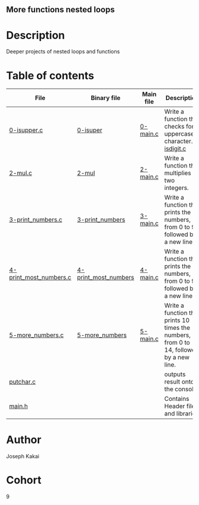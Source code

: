 ## More functions nested loops


# Description
Deeper projects of nested loops and functions

# Table of contents
File | Binary file | Main file | Description
-----|-------------|-----------|------------
[0-isupper.c](./0-isupper.c) | [0-isuper](./0-isuper) | [0-main.c](./0-main.c) | Write a function that checks for uppercase character.[1-isdigit.c](./1-isdigit.c) | [1-isdigit](./1-isdigit) | [1-main.c](./1-main.c) | Write a function that checks for a digit (0 through 9).
[2-mul.c](./2-mul.c) | [2-mul](./2-mul) | [2-main.c](./2-main.c) | Write a function that multiplies two integers.
[3-print_numbers.c](./3-print_numbers.c) | [3-print_numbers](./3-print_numbers) | [3-main.c](./3-main.c) | Write a function that prints the numbers, from 0 to 9, followed by a new line.
[4-print_most_numbers.c](./4-print_most_numbers.c) | [4-print_most_numbers](./4-print_most_numbers) | [4-main.c](./4-main.c) | Write a function that prints the numbers, from 0 to 9, followed by a new line.
[5-more_numbers.c](./5-more_numbers.c) | [5-more_numbers](./5-more_numbers) | [5-main.c](./5-main.c) | Write a function that prints 10 times the numbers, from 0 to 14, followed by a new line.
[putchar.c](./_putchar.c) | | | outputs result onto the console
[main.h](./main.h) | | | Contains Header files and libraries.

# Author
Joseph Kakai

# Cohort
9
